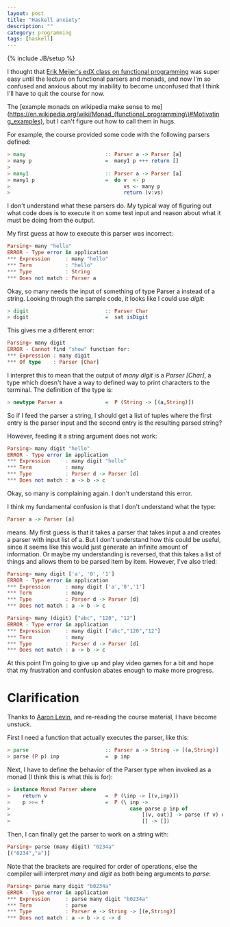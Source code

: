 ```yaml
---
layout: post
title: "Haskell anxiety"
description: ""
category: programming 
tags: [haskell]
---
```

{% include JB/setup %}

I thought that [Erik Meijer's edX class on functional programming](https://courses.edx.org/courses/course-v1%3ADelftX%2BFP101x%2B3T2015/) was super easy until the lecture on functional parsers and monads, and now I'm so confused and anxious about my inability to become unconfused that I think I'll have to quit the course for now.

The [example monads on wikipedia make sense to me](https://en.wikipedia.org/wiki/Monad_(functional_programming\)#Motivating_examples), but I can't figure out how to call them in hugs. 

For example, the course provided some code with the following parsers defined:

```haskell
> many                          :: Parser a -> Parser [a]
> many p                        =  many1 p +++ return []
> 
> many1                         :: Parser a -> Parser [a]
> many1 p                       =  do v  <- p
>                                     vs <- many p
>                                     return (v:vs)
```

I don't understand what these parsers do. My typical way of figuring out what code does is to execute it on some test input and reason about what it must be doing from the output.

My first guess at how to execute this parser was incorrect:

```haskell
Parsing> many "hello"
ERROR - Type error in application
*** Expression     : many "hello"
*** Term           : "hello"
*** Type           : String
*** Does not match : Parser a
```

Okay, so many needs the input of something of type Parser a instead of a string. Looking through the sample code, it looks like I could use *digit*:

```haskell
> digit                         :: Parser Char
> digit                         =  sat isDigit
```

This gives me a different error:

```haskell
Parsing> many digit
ERROR - Cannot find "show" function for:
*** Expression : many digit
*** Of type    : Parser [Char]
```

I interpret this to mean that the output of *many digit* is a *Parser [Char]*, a type which doesn't have a way to defined way to print characters to the terminal. The definition of the type is:

```haskell
> newtype Parser a              =  P (String -> [(a,String)])
```

So if I feed the parser a string, I should get a list of tuples where the first entry is the parser input and the second entry is the resulting parsed string? 

However, feeding it a string argument does not work:

```haskell
Parsing> many digit "hello"
ERROR - Type error in application
*** Expression     : many digit "hello"
*** Term           : many
*** Type           : Parser d -> Parser [d]
*** Does not match : a -> b -> c
```

Okay, so many is complaining again. I don't understand this error. 

I think my fundamental confusion is that I don't understand what the type:

```haskell
Parser a -> Parser [a]
```

means. My first guess is that it takes a parser that takes input a and creates a parser with input list of a. But I don't understand how this could be useful, since it seems like this would just generate an infinite amount of information. Or maybe my understanding is reversed, that this takes a list of things and allows them to be parsed item by item. However, I've also tried:

```haskell
Parsing> many digit ['a', '0', '1']
ERROR - Type error in application
*** Expression     : many digit ['a','0','1']
*** Term           : many
*** Type           : Parser d -> Parser [d]
*** Does not match : a -> b -> c
```

```haskell
Parsing> many (digit) ["abc", "120", "12"]
ERROR - Type error in application
*** Expression     : many digit ["abc","120","12"]
*** Term           : many
*** Type           : Parser d -> Parser [d]
*** Does not match : a -> b -> c
```
 
At this point I'm going to give up and play video games for a bit and hope that my frustration and confusion abates enough to make more progress.

Clarification
=============

Thanks to [Aaron Levin](https://aaronlevin.ca), and re-reading the course material, I have become unstuck.

First I need a function that actually executes the parser, like this:

```haskell
> parse                         :: Parser a -> String -> [(a,String)]
> parse (P p) inp               =  p inp
```

Next, I have to define the behavior of the Parser type when invoked as a monad (I think this is what this is for):

```haskell
> instance Monad Parser where
>    return v                   =  P (\inp -> [(v,inp)])
>    p >>= f                    =  P (\ inp ->
>                                       case parse p inp of
>                                           [(v, out)] -> parse (f v) out
>                                           [] -> [])
```

Then, I can finally get the parser to work on a string with:

```haskell
Parsing> parse (many digit) "0234a"
[("0234","a")]
```

Note that the brackets are required for order of operations, else the compiler will interpret *many* and *digit* as both being arguments to *parse*:

```haskell
Parsing> parse many digit "b0234a"
ERROR - Type error in application
*** Expression     : parse many digit "b0234a"
*** Term           : parse
*** Type           : Parser e -> String -> [(e,String)]
*** Does not match : a -> b -> c -> d
```
